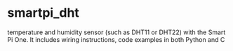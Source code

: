 # smartpi_dht
temperature and humidity sensor (such as DHT11 or DHT22) with the Smart Pi One. It includes wiring instructions, code examples in both Python and C
